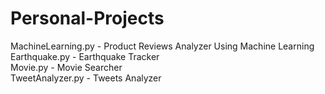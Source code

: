 # Personal-Projects
MachineLearning.py  -  Product Reviews Analyzer Using Machine Learning<br/> 
Earthquake.py  -  Earthquake Tracker<br/>
Movie.py  -  Movie Searcher<br/>
TweetAnalyzer.py  -  Tweets Analyzer<br/>
